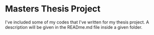 # Masters Thesis Project
I've included some of my codes that I've written for my thesis project. A description will be given in the READme.md file inside a given folder.
